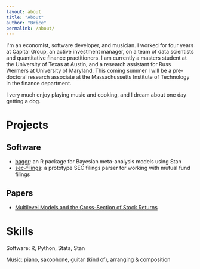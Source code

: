 ```yaml
---
layout: about
title: "About"
author: "Brice"
permalink: /about/
---
```


I'm an economist, software developer, and musician. I worked for four years at Capital Group, an active investment manager, on a team of data scientists and quantitative finance practitioners. I am currently a masters student at the University of Texas at Austin, and a research assistant for Russ Wermers at University of Maryland. This coming summer I will be a pre-doctoral research associate at the Massachussetts Institute of Technology in the finance department.

I very much enjoy playing music and cooking, and I dream about one day getting a dog.

# Projects

## Software

- [baggr](https://github.com/wweicek/baggr): an R package for Bayesian meta-analysis models using Stan
- [sec-filings](https://github.com/be-green/sec-filings): a prototype SEC filings parser for working with mutual fund filings

## Papers

- [Multilevel Models and the Cross-Section of Stock Returns]()

# Skills

Software: R, Python, Stata, Stan

Music: piano, saxophone, guitar (kind of), arranging & composition
